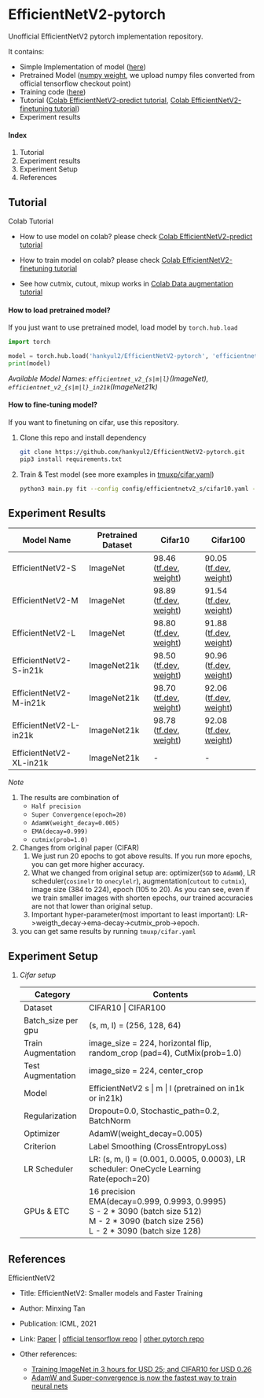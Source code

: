 # EfficientNetV2-pytorch
Unofficial EfficientNetV2 pytorch implementation repository.

It contains:

- Simple Implementation of model ([here](efficientnetv2/efficientnetv2.py))
- Pretrained Model ([numpy weight](https://github.com/hankyul2/EfficientNetV2-pytorch/releases), we upload numpy files converted from official tensorflow checkout point)
- Training code ([here](main.py))
- Tutorial ([Colab EfficientNetV2-predict tutorial](https://colab.research.google.com/drive/1BYUeRVsVmBC4AuMyW-gkDboUVDX_jFrI?usp=sharing), [Colab EfficientNetV2-finetuning tutorial](https://colab.research.google.com/drive/1khaZWJDQJToR5GPNBJ01V6TXh8DXbKC_?usp=sharing))
- Experiment results



#### Index

1. Tutorial
2. Experiment results
3. Experiment Setup
4. References





## Tutorial

Colab Tutorial

- How to use model on colab? please check [Colab EfficientNetV2-predict tutorial](https://colab.research.google.com/drive/1BYUeRVsVmBC4AuMyW-gkDboUVDX_jFrI?usp=sharing)

- How to train model on colab? please check [Colab EfficientNetV2-finetuning tutorial](https://colab.research.google.com/drive/1khaZWJDQJToR5GPNBJ01V6TXh8DXbKC_?usp=sharing)

- See how cutmix, cutout, mixup works in [Colab Data augmentation tutorial](https://colab.research.google.com/drive/1L-vSgoPEuzdyD4W6hd5ChrgO9z4G1oue?usp=sharing)



#### How to load pretrained model?

If you just want to use pretrained model, load model by `torch.hub.load`

```python
import torch

model = torch.hub.load('hankyul2/EfficientNetV2-pytorch', 'efficientnet_v2_s', pretrained=True, nclass=1000)
print(model)
```

*Available Model Names: `efficientnet_v2_{s|m|l}`(ImageNet), `efficientnet_v2_{s|m|l}_in21k`(ImageNet21k)*



#### How to fine-tuning model?

If you want to finetuning on cifar, use this repository.

1. Clone this repo and install dependency

   ```sh
   git clone https://github.com/hankyul2/EfficientNetV2-pytorch.git
   pip3 install requirements.txt
   ```

2. Train & Test model (see more examples in [tmuxp/cifar.yaml](tmuxp/cifar.yaml))

   ```sh
   python3 main.py fit --config config/efficientnetv2_s/cifar10.yaml --trainer.gpus 2,3,
   ```





## Experiment Results

| Model Name              | Pretrained Dataset | Cifar10                                                      | Cifar100                                                     |
| ----------------------- | ------------------ | ------------------------------------------------------------ | ------------------------------------------------------------ |
| EfficientNetV2-S        | ImageNet           | 98.46 ([tf.dev](https://tensorboard.dev/experiment/HQqb9kYXQ1yLCdfLGQT7yQ/), [weight](https://github.com/hankyul2/EfficientNetV2-pytorch/releases/download/EfficientNetV2-pytorch-cifar/efficientnet_v2_s_cifar10.pth)) | 90.05 ([tf.dev](https://tensorboard.dev/experiment/euwy6Rv6RR2RUlLw6Dqi2g/), [weight](https://github.com/hankyul2/EfficientNetV2-pytorch/releases/download/EfficientNetV2-pytorch-cifar/efficientnet_v2_s_cifar100.pth)) |
| EfficientNetV2-M        | ImageNet           | 98.89 ([tf.dev](https://tensorboard.dev/experiment/GyJwToamQ5q5nHZARL5n2Q/), [weight](https://github.com/hankyul2/EfficientNetV2-pytorch/releases/download/EfficientNetV2-pytorch-cifar/efficientnet_v2_m_cifar10.pth)) | 91.54 ([tf.dev](https://tensorboard.dev/experiment/mVj4XfD4QwyGdGv5EV3H0A/), [weight](https://github.com/hankyul2/EfficientNetV2-pytorch/releases/download/EfficientNetV2-pytorch-cifar/efficientnet_v2_m_cifar100.pth)) |
| EfficientNetV2-L        | ImageNet           | 98.80 ([tf.dev](https://tensorboard.dev/experiment/BGRZvE0OS6WU3CqybE25vg/), [weight](https://github.com/hankyul2/EfficientNetV2-pytorch/releases/download/EfficientNetV2-pytorch-cifar/efficientnet_v2_l_cifar10.pth)) | 91.88 ([tf.dev](https://tensorboard.dev/experiment/QYjNoNKyTwmHBvBeL5NRqQ/), [weight](https://github.com/hankyul2/EfficientNetV2-pytorch/releases/download/EfficientNetV2-pytorch-cifar/efficientnet_v2_l_cifar100.pth)) |
| EfficientNetV2-S-in21k  | ImageNet21k        | 98.50 ([tf.dev](https://tensorboard.dev/experiment/f44EqAzLR2S2831tqfrZEw/), [weight](https://github.com/hankyul2/EfficientNetV2-pytorch/releases/download/EfficientNetV2-pytorch-cifar/efficientnet_v2_s_in21k_cifar10.pth)) | 90.96 ([tf.dev](https://tensorboard.dev/experiment/PnByKdA4RKeiaJ8YH2nr5Q/), [weight](https://github.com/hankyul2/EfficientNetV2-pytorch/releases/download/EfficientNetV2-pytorch-cifar/efficientnet_v2_s_in21k_cifar100.pth)) |
| EfficientNetV2-M-in21k  | ImageNet21k        | 98.70 ([tf.dev](https://tensorboard.dev/experiment/b0pd5LxeRTOmXMOibaFz7Q/), [weight](https://github.com/hankyul2/EfficientNetV2-pytorch/releases/download/EfficientNetV2-pytorch-cifar/efficientnet_v2_m_21k_cifar100.pth)) | 92.06 ([tf.dev](https://tensorboard.dev/experiment/NZhXuDFmRH6k9as5D7foBg/), [weight](https://github.com/hankyul2/EfficientNetV2-pytorch/releases/download/EfficientNetV2-pytorch-cifar/efficientnet_v2_m_in21k_cifar100.pth)) |
| EfficientNetV2-L-in21k  | ImageNet21k        | 98.78 ([tf.dev](https://tensorboard.dev/experiment/GngI0UD5QbanKHKnLdVCWA/), [weight](https://github.com/hankyul2/EfficientNetV2-pytorch/releases/download/EfficientNetV2-pytorch-cifar/efficientnet_v2_l_in21k_cifar10.pth)) | 92.08 ([tf.dev](https://tensorboard.dev/experiment/99VVMfMORYC3UmOePzRakg/), [weight](https://github.com/hankyul2/EfficientNetV2-pytorch/releases/download/EfficientNetV2-pytorch-cifar/efficientnet_v2_l_in21k_cifar100.pth)) |
| EfficientNetV2-XL-in21k | ImageNet21k        | -                                                            | -                                                            |

*Note*

1. The results are combination of
   - `Half precision` 
   - `Super Convergence(epoch=20)` 
   - `AdamW(weight_decay=0.005)`
   - `EMA(decay=0.999)` 
   - `cutmix(prob=1.0)`
2. Changes from original paper (CIFAR)
   1. We just run 20 epochs to got above results. If you run more epochs, you can get more higher accuracy.
   2. What we changed from original setup are: optimizer(`SGD` to `AdamW`), LR scheduler(`cosinelr` to `onecylelr`), augmentation(`cutout` to `cutmix`), image size (384 to 224), epoch (105 to 20). As you can see, even if we train smaller images with shorten epochs, our trained accuracies are not that lower than original setup.
   3. Important hyper-parameter(most important to least important): LR->weigth_decay->ema-decay->cutmix_prob->epoch.
3. you can get same results by running `tmuxp/cifar.yaml`





## Experiment Setup

1. *Cifar setup*

   | Category           | Contents                                                     |
   | ------------------ | ------------------------------------------------------------ |
   | Dataset            | CIFAR10 \| CIFAR100                                          |
   | Batch_size per gpu | (s, m, l) = (256, 128, 64)                                   |
   | Train Augmentation | image_size = 224, horizontal flip, random_crop (pad=4), CutMix(prob=1.0) |
   | Test Augmentation  | image_size = 224, center_crop                                |
   | Model              | EfficientNetV2 s \| m \| l (pretrained on in1k or in21k)     |
   | Regularization     | Dropout=0.0, Stochastic_path=0.2, BatchNorm                  |
   | Optimizer          | AdamW(weight_decay=0.005)                                    |
   | Criterion          | Label Smoothing (CrossEntropyLoss)                           |
   | LR Scheduler       | LR: (s, m, l) = (0.001, 0.0005, 0.0003), LR scheduler: OneCycle Learning Rate(epoch=20) |
   | GPUs & ETC         | 16 precision<br />EMA(decay=0.999, 0.9993, 0.9995)<br />S - 2 * 3090 (batch size 512)<br />M - 2 * 3090 (batch size 256)<br />L - 2 * 3090 (batch size 128) |






## References

EfficientNetV2

- Title: EfficientNetV2: Smaller models and Faster Training

- Author: Minxing Tan
- Publication: ICML, 2021
- Link: [Paper](https://arxiv.org/abs/2104.00298) | [official tensorflow repo](https://github.com/google/automl/tree/master/efficientnetv2) | [other pytorch repo](https://github.com/d-li14/efficientnetv2.pytorch)
- Other references: 
  - [Training ImageNet in 3 hours for USD 25; and CIFAR10 for USD 0.26](https://www.fast.ai/2018/04/30/dawnbench-fastai/)
  - [AdamW and Super-convergence is now the fastest way to train neural nets](https://www.fast.ai/2018/07/02/adam-weight-decay/)

